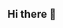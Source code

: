 ## Hi there 👋

<!--
**yanwantin/yanwantin** is a ✨ _special_ ✨ repository because its `README.md` (this file) appears on your GitHub profile.

Here are some ideas to get you started:

 🔭I'm a studengt 
- 🌱 I’m currently learning ...
- 👯 I’m looking to collaborate on ...
- 🤔 I’m looking for help with ...
- 💬 Ask me about ...
- 📫 How to reach me: ...
- 😄 Pronouns: ...
- ⚡ Fun fact: ...
-->

